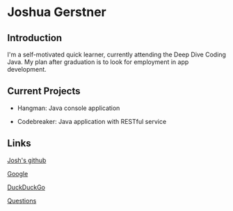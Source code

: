 # Joshua Gerstner

## Introduction

I'm a self-motivated quick learner, currently attending the Deep Dive Coding Java. My plan after graduation is to look for employment in app development.

## Current Projects

* Hangman: Java console application

* Codebreaker: Java application with RESTful service

## Links

[Josh's github](https://github.com/gerstnerj "Josh's github")

[Google](https://www.google.com "Google home page")

[DuckDuckGo](https://duckduckgo.com)

[Questions](https://lmgtfy.com)
